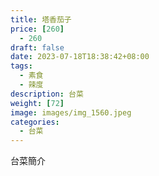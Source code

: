 ```yaml
---
title: 塔香茄子
price: [260] 
  - 260
draft: false
date: 2023-07-18T18:38:42+08:00
tags:
  - 素食
  - 辣度
description: 台菜
weight: [72] 
image: images/img_1560.jpeg
categories:
  - 台菜
---
```


台菜簡介

